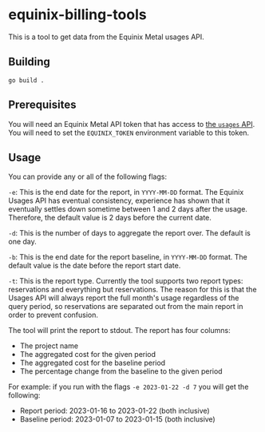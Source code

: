 # equinix-billing-tools

This is a tool to get data from the Equinix Metal usages API.

## Building

`go build .`

## Prerequisites

You will need an Equinix Metal API token that has access to [the `usages` API](https://developer.equinix.com/catalog/metalv1#operation/findProjectUsage).
You will need to set the `EQUINIX_TOKEN` environment variable to this token.

## Usage

You can provide any or all of the following flags:

`-e`: This is the end date for the report, in `YYYY-MM-DD` format. The Equinix
Usages API has eventual consistency, experience has shown that it eventually
settles down sometime between 1 and 2 days after the usage. Therefore, the default
value is 2 days before the current date.

`-d`: This is the number of days to aggregate the report over. The default is one
day.

`-b`: This is the end date for the report baseline, in `YYYY-MM-DD` format. The
default value is the date before the report start date.

`-t`: This is the report type. Currently the tool supports two report types: reservations
and everything but reservations. The reason for this is that the Usages API will
always report the full month's usage regardless of the query period, so reservations
are separated out from the main report in order to prevent confusion.

The tool will print the report to stdout. The report has four columns:

* The project name
* The aggregated cost for the given period
* The aggregated cost for the baseline period
* The percentage change from the baseline to the given period

For example: if you run with the flags `-e 2023-01-22 -d 7` you will get the following:

* Report period: 2023-01-16 to 2023-01-22 (both inclusive)
* Baseline period: 2023-01-07 to 2023-01-15 (both inclusive)
